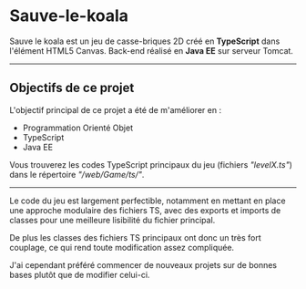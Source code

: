 # Sauve-le-koala

Sauve le koala est un jeu de casse-briques 2D créé en **TypeScript** dans l'élément HTML5 Canvas.
Back-end réalisé en **Java EE** sur serveur Tomcat.

------------------------------

## Objectifs de ce projet

L'objectif principal de ce projet a été de m'améliorer en : 
* Programmation Orienté Objet
* TypeScript
* Java EE

Vous trouverez les codes TypeScript principaux du jeu (fichiers *"levelX.ts"*) dans le répertoire *"/web/Game/ts/"*.


------------------------------

Le code du jeu est largement perfectible, notamment en mettant en place une approche modulaire des fichiers TS, avec des exports et imports de classes pour une meilleure lisibilité du fichier principal.

De plus les classes des fichiers TS principaux ont donc un très fort couplage, ce qui rend toute modification assez compliquée.

J'ai cependant préféré commencer de nouveaux projets sur de bonnes bases plutôt que de modifier celui-ci.
